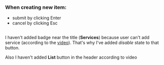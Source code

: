 ### When creating new item:
* submit by clicking Enter
* cancel by clicking Esc
##
I haven't added badge near the title (**Services**) because user can't add service (according to the [video](https://www.youtube.com/watch?v=K7UZedntwq8)).
That's why I've added _disable_ state to that button.

Also I haven't added **List** button in the header according to video
